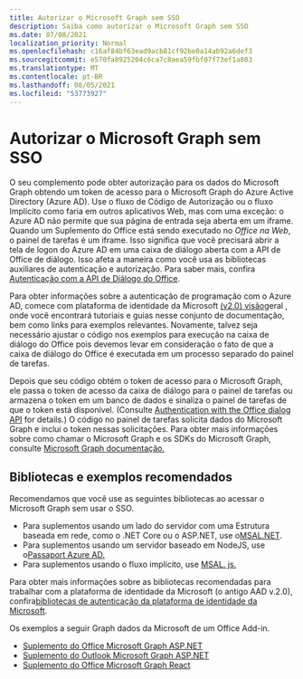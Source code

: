 ```yaml
---
title: Autorizar o Microsoft Graph sem SSO
description: Saiba como autorizar o Microsoft Graph sem SSO
ms.date: 07/08/2021
localization_priority: Normal
ms.openlocfilehash: c16af84bf63ead9acb81cf92be0a14ab92a6def3
ms.sourcegitcommit: e570fa8925204c6ca7c8aea59fbf07f73ef1a803
ms.translationtype: MT
ms.contentlocale: pt-BR
ms.lasthandoff: 08/05/2021
ms.locfileid: "53773927"
---
```

# <a name="authorize-to-microsoft-graph-without-sso"></a>Autorizar o Microsoft Graph sem SSO

O seu complemento pode obter autorização para os dados do Microsoft Graph obtendo um token de acesso para o Microsoft Graph do Azure Active Directory (Azure AD). Use o fluxo de Código de Autorização ou o fluxo Implícito como faria em outros aplicativos Web, mas com uma exceção: o Azure AD não permite que sua página de entrada seja aberta em um iframe. Quando um Suplemento do Office está sendo executado no *Office na Web*, o painel de tarefas é um iframe. Isso significa que você precisará abrir a tela de logon do Azure AD em uma caixa de diálogo aberta com a API de Office de diálogo. Isso afeta a maneira como você usa as bibliotecas auxiliares de autenticação e autorização. Para saber mais, confira [Autenticação com a API de Diálogo do Office](auth-with-office-dialog-api.md).

Para obter informações sobre a autenticação de programação com o Azure AD, comece com plataforma de identidade da Microsoft [(v2.0) visão](/azure/active-directory/develop/v2-overview)geral , onde você encontrará tutoriais e guias nesse conjunto de documentação, bem como links para exemplos relevantes. Novamente, talvez seja necessário ajustar o código nos exemplos para execução na caixa de diálogo do Office pois devemos levar em consideração o fato de que a caixa de diálogo do Office é executada em um processo separado do painel de tarefas.

Depois que seu código obtém o token de acesso para o Microsoft Graph, ele passa o token de acesso da caixa de diálogo para o painel de tarefas ou armazena o token em um banco de dados e sinaliza o painel de tarefas de que o token está disponível. (Consulte [Authentication with the Office dialog API](auth-with-office-dialog-api.md) for details.) O código no painel de tarefas solicita dados do Microsoft Graph e inclui o token nessas solicitações. Para obter mais informações sobre como chamar o Microsoft Graph e os SDKs do Microsoft Graph, consulte [Microsoft Graph documentação.](/graph/)

## <a name="recommended-libraries-and-samples"></a>Bibliotecas e exemplos recomendados

Recomendamos que você use as seguintes bibliotecas ao acessar o Microsoft Graph sem usar o SSO.

- Para suplementos usando um lado do servidor com uma Estrutura baseada em rede, como o .NET Core ou o ASP.NET, use o[MSAL.NET](https://github.com/AzureAD/microsoft-authentication-library-for-dotnet/wiki#conceptual-documentation).
- Para suplementos usando um servidor baseado em NodeJS, use o[Passaport Azure AD.](https://github.com/AzureAD/passport-azure-ad)
- Para suplementos usando o fluxo implícito, use [MSAL. js.](https://github.com/AzureAD/microsoft-authentication-library-for-js/wiki)

Para obter mais informações sobre as bibliotecas recomendadas para trabalhar com a plataforma de identidade da Microsoft (o antigo AAD v.2.0), confira[bibliotecas de autenticação da plataforma de identidade da Microsoft](/azure/active-directory/develop/reference-v2-libraries).

Os exemplos a seguir Graph dados da Microsoft de um Office Add-in.

- [Suplemento do Office Microsoft Graph ASP.NET](https://github.com/OfficeDev/PnP-OfficeAddins/tree/master/Samples/auth/Office-Add-in-Microsoft-Graph-ASPNET)
- [Suplemento do Outlook Microsoft Graph ASP.NET](https://github.com/OfficeDev/PnP-OfficeAddins/tree/master/Samples/auth/Outlook-Add-in-Microsoft-Graph-ASPNET)
- [Suplemento do Office Microsoft Graph React](https://github.com/OfficeDev/PnP-OfficeAddins/tree/master/Samples/auth/Office-Add-in-Microsoft-Graph-React)
